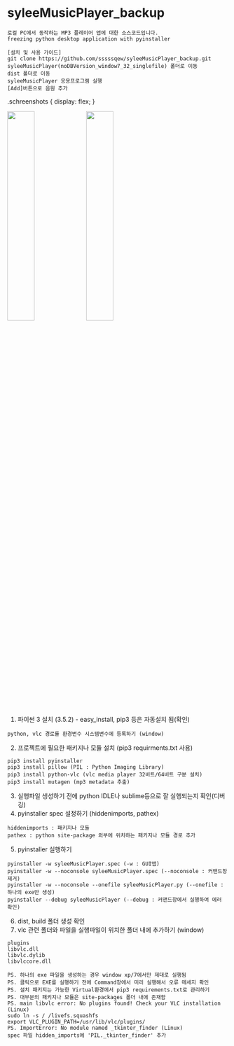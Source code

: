 # syleeMusicPlayer_backup
```
로컬 PC에서 동작하는 MP3 플레이어 앱에 대한 소스코드입니다. 
freezing python desktop application with pyinstaller
```
```
[설치 및 사용 가이드]
git clone https://github.com/sssssqew/syleeMusicPlayer_backup.git
syleeMusicPlayer(noDBVersion_window7_32_singlefile) 폴더로 이동
dist 폴더로 이동
syleeMusicPlayer 응용프로그램 실행
[Add]버튼으로 음원 추가
```

.schreenshots {
  display: flex;
}

<div class="schreenshots">
<img src="https://user-images.githubusercontent.com/9676553/52618132-4b752b00-2ee1-11e9-8e65-ede4f8bf829a.PNG" width="35%">
<img src="https://user-images.githubusercontent.com/9676553/52618134-4e701b80-2ee1-11e9-9ca2-752b5c1f9081.PNG" width="35%">
</div>

  
1. 파이썬 3 설치 (3.5.2) - easy_install, pip3 등은 자동설치 됨(확인)
```
python, vlc 경로를 환경변수 시스템변수에 등록하기 (window)
```
2. 프로젝트에 필요한 패키지나 모듈 설치 (pip3 requirments.txt 사용)
```
pip3 install pyinstaller
pip3 install pillow (PIL : Python Imaging Library)
pip3 install python-vlc (vlc media player 32비트/64비트 구분 설치)
pip3 install mutagen (mp3 metadata 추출)
```
3. 실행파일 생성하기 전에 python IDLE나 sublime등으로 잘 실행되는지 확인(디버깅)
4. pyinstaller spec 설정하기 (hiddenimports, pathex)
```
hiddenimports : 패키지나 모듈
pathex : python site-package 외부에 위치하는 패키지나 모듈 경로 추가
```
5. pyinstaller 실행하기
```
pyinstaller -w syleeMusicPlayer.spec (-w : GUI앱)
pyinstaller -w --noconsole syleeMusicPlayer.spec (--noconsole : 커맨드창 제거)
pyinstaller -w --noconsole --onefile syleeMusicPlayer.py (--onefile : 하나의 exe만 생성)
pyinstaller --debug syleeMusicPlayer (--debug : 커맨드창에서 실행하여 에러 확인)
```
6. dist, build 폴더 생성 확인
7. vlc 관련 폴더와 파일을 실행파일이 위치한 폴더 내에 추가하기 (window)
```
plugins
libvlc.dll
libvlc.dylib
libvlccore.dll
```
```
PS. 하나의 exe 파일을 생성하는 경우 window xp/7에서만 제대로 실행됨 
PS. 클릭으로 EXE를 실행하기 전에 Command창에서 미리 실행해서 오류 메세지 확인 
PS. 설치 패키지는 가능한 Virtual환경에서 pip3 requirements.txt로 관리하기
PS. 대부분의 패키지나 모듈은 site-packages 폴더 내에 존재함
PS. main libvlc error: No plugins found! Check your VLC installation (Linux)
sudo ln -s / /livefs.squashfs
export VLC_PLUGIN_PATH=/usr/lib/vlc/plugins/
PS. ImportError: No module named _tkinter_finder (Linux)
spec 파일 hidden_imports에 'PIL._tkinter_finder' 추가 
```


